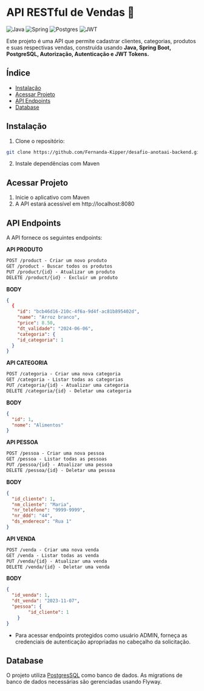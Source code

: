 # API RESTful de Vendas 🛒 
![Java](https://img.shields.io/badge/java-%23ED8B00.svg?style=for-the-badge&logo=openjdk&logoColor=white)
![Spring](https://img.shields.io/badge/spring-%236DB33F.svg?style=for-the-badge&logo=spring&logoColor=white)
![Postgres](https://img.shields.io/badge/postgres-%23316192.svg?style=for-the-badge&logo=postgresql&logoColor=white)
![JWT](https://img.shields.io/badge/JWT-black?style=for-the-badge&logo=JSON%20web%20tokens)

Este projeto é uma API que permite cadastrar clientes, categorias, produtos e suas respectivas vendas, construída usando **Java, Spring Boot, PostgreSQL, Autorização, Autenticação e JWT Tokens.**

## Índice
- [Instalação](#installation)
- [Acessar Projeto](#usage)
- [API Endpoints](#api-endpoints)
- [Database](#database)

## Instalação

1. Clone o repositório:

```bash
git clone https://github.com/Fernanda-Kipper/desafio-anotaai-backend.git
```

2. Instale dependências com Maven

## Acessar Projeto

1. Inicie o aplicativo com Maven
2. A API estará acessível em http://localhost:8080

## API Endpoints
A API fornece os seguintes endpoints:

**API PRODUTO**
```markdown
POST /product - Criar um novo produto
GET /product - Buscar todos os produtos
PUT /product/{id} - Atualizar um produto
DELETE /product/{id} - Excluir um produto
```

**BODY**
```json
{
  {
	"id": "bcb46d16-210c-4f6a-9d4f-ac81b895402d",
	"name": "Arroz branco",
	"price": 8.50,
	"dt_validade": "2024-06-06",
	"categoria": {
    "id_categoria": 1
  }
}
```

**API CATEGORIA**
```markdown
POST /categoria - Criar uma nova categoria
GET /categoria - Listar todas as categorias
PUT /categoria/{id} - Atualizar uma categoria
DELETE /categoria/{id} - Deletar uma categoria
```

**BODY**
```json
{
  "id": 1,
  "nome": "Alimentos"
}
```

**API PESSOA**
```markdown
POST /pessoa - Criar uma nova pessoa
GET /pessoa - Listar todas as pessoas
PUT /pessoa/{id} - Atualizar uma pessoa
DELETE /pessoa/{id} - Deletar uma pessoa
```

**BODY**
```json
{
  "id_cliente": 1,
  "nm_cliente": "Maria",
  "nr_telefone": "9999-9999",
  "nr_ddd": "44",
  "ds_endereco": "Rua 1"
}
```

**API VENDA**
```markdown
POST /venda - Criar uma nova venda
GET /venda - Listar todas as venda
PUT /venda/{id} - Atualizar uma venda
DELETE /venda/{id} - Deletar uma venda
```

**BODY**
```json
{
  "id_venda": 1,
  "dt_venda": "2023-11-07",
  "pessoa": {
		"id_cliente": 1
	}
}
```
- Para acessar endpoints protegidos como usuário ADMIN, forneça as credenciais de autenticação apropriadas no cabeçalho da solicitação.


## Database

O projeto utiliza [PostgresSQL](https://www.postgresql.org/) como banco de dados. As migrations de banco de dados necessárias são gerenciadas usando Flyway.

